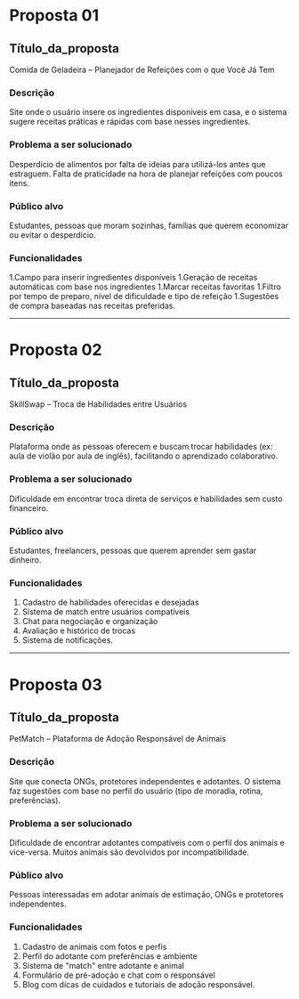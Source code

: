 # Proposta 01

## Título_da_proposta
Comida de Geladeira – Planejador de Refeições com o que Você Já Tem

### Descrição
Site onde o usuário insere os ingredientes disponíveis em casa, e o sistema sugere receitas práticas e rápidas com base nesses ingredientes.

### Problema a ser solucionado
Desperdício de alimentos por falta de ideias para utilizá-los antes que estraguem. Falta de praticidade na hora de planejar refeições com poucos itens.

### Público alvo
Estudantes, pessoas que moram sozinhas, famílias que querem economizar ou evitar o desperdício.

### Funcionalidades
1.Campo para inserir ingredientes disponíveis
1.Geração de receitas automáticas com base nos ingredientes
1.Marcar receitas favoritas
1.Filtro por tempo de preparo, nível de dificuldade e tipo de refeição
1.Sugestões de compra baseadas nas receitas preferidas.

---

# Proposta 02

## Título_da_proposta
SkillSwap – Troca de Habilidades entre Usuários

### Descrição
Plataforma onde as pessoas oferecem e buscam trocar habilidades (ex: aula de violão por aula de inglês), facilitando o aprendizado colaborativo.

### Problema a ser solucionado
Dificuldade em encontrar troca direta de serviços e habilidades sem custo financeiro.

### Público alvo
Estudantes, freelancers, pessoas que querem aprender sem gastar dinheiro.

### Funcionalidades
1. Cadastro de habilidades oferecidas e desejadas
1. Sistema de match entre usuários compatíveis
1. Chat para negociação e organização
1. Avaliação e histórico de trocas
1. Sistema de notificações.

---

# Proposta 03

## Título_da_proposta
PetMatch – Plataforma de Adoção Responsável de Animais

### Descrição
Site que conecta ONGs, protetores independentes e adotantes. O sistema faz sugestões com base no perfil do usuário (tipo de moradia, rotina, preferências).

### Problema a ser solucionado
Dificuldade de encontrar adotantes compatíveis com o perfil dos animais e vice-versa. Muitos animais são devolvidos por incompatibilidade.

### Público alvo
Pessoas interessadas em adotar animais de estimação, ONGs e protetores independentes.

### Funcionalidades
1. Cadastro de animais com fotos e perfis
1. Perfil do adotante com preferências e ambiente
1. Sistema de "match" entre adotante e animal
1. Formulário de pré-adoção e chat com o responsável
1. Blog com dicas de cuidados e tutoriais de adoção responsável.